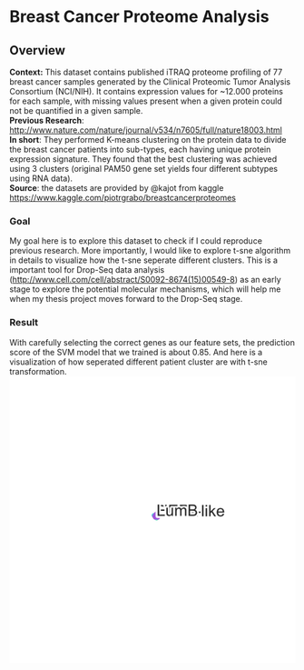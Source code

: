 # Breast Cancer Proteome Analysis
## Overview
**Context:** This dataset contains published iTRAQ proteome profiling of 77 breast cancer samples generated by the Clinical Proteomic Tumor Analysis Consortium (NCI/NIH). It contains expression values for ~12.000 proteins for each sample, with missing values present when a given protein could not be quantified in a given sample.    
**Previous Research**: http://www.nature.com/nature/journal/v534/n7605/full/nature18003.html      
**In short**: They performed K-means clustering on the protein data to divide the breast cancer patients into sub-types, each having unique protein expression signature. They found that the best clustering was achieved using 3 clusters (original PAM50 gene set yields four different subtypes using RNA data).          
**Source**: the datasets are provided by @kajot from kaggle https://www.kaggle.com/piotrgrabo/breastcancerproteomes
### Goal
My goal here is to explore this dataset to check if I could reproduce previous research. More importantly, I would like to explore t-sne algorithm in details to visualize how the t-sne seperate different clusters. This is a important tool for Drop-Seq data analysis (http://www.cell.com/cell/abstract/S0092-8674(15)00549-8) as an early stage to explore the potential molecular mechanisms, which will help me when my thesis project moves forward to the Drop-Seq stage.
### Result
With carefully selecting the correct genes as our feature sets, the prediction score of the SVM model that we trained is about 0.85. And here is a visualization of how seperated different patient cluster are with t-sne transformation.
<img src="movie3.gif">
